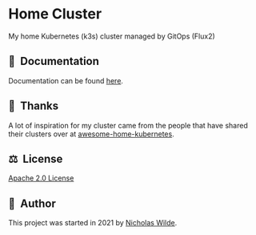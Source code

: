# Home Cluster

My home Kubernetes (k3s) cluster managed by GitOps (Flux2)

## :book:&nbsp; Documentation

Documentation can be found [here](http://nicholaswilde.github.io/home-cluster).

## :handshake:&nbsp; Thanks

A lot of inspiration for my cluster came from the people that have shared their
clusters over at [awesome-home-kubernetes].

## :balance_scale:&nbsp; License

[Apache 2.0 License](./LICENSE)

## :pencil:&nbsp; Author

This project was started in 2021 by [Nicholas Wilde].

[awesome-home-kubernetes]: https://github.com/k8s-at-home/awesome-home-kubernetes
[Nicholas Wilde]: https://github.com/nicholaswilde/
